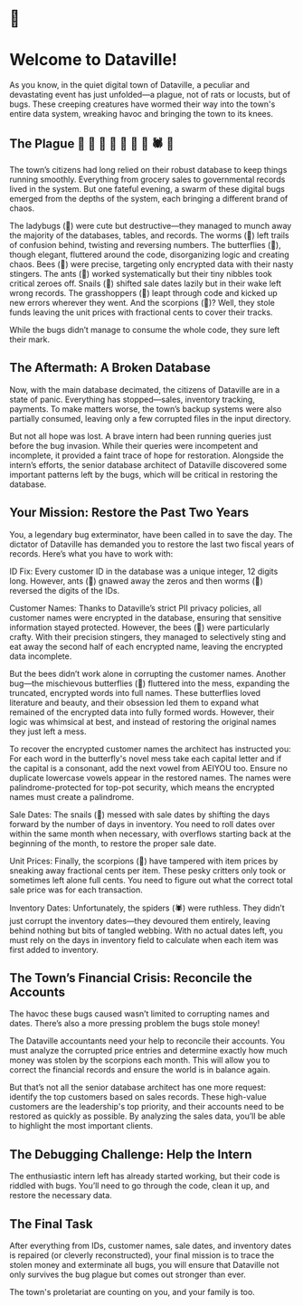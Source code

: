 # 🐛

# Welcome to Dataville!

As you know, in the quiet digital town of Dataville, a peculiar and devastating event has just unfolded—a plague, not of rats or locusts, but of bugs. These creeping creatures have wormed their way into the town's entire data system, wreaking havoc and bringing the town to its knees.

## The Plague 🐞 🐛 🦋 🐝 🐜 🐌 🦗 🕷️ 🦂
The town’s citizens had long relied on their robust database to keep things running smoothly. Everything from grocery sales to governmental records lived in the system. But one fateful evening, a swarm of these digital bugs emerged from the depths of the system, each bringing a different brand of chaos.

The ladybugs (🐞) were cute but destructive—they managed to munch away the majority of the databases, tables, and records. The worms (🐛) left trails of confusion behind, twisting and reversing numbers. The butterflies (🦋), though elegant, fluttered around the code, disorganizing logic and creating chaos. Bees (🐝) were precise, targeting only encrypted data with their nasty stingers. The ants (🐜) worked systematically but their tiny nibbles took critical zeroes off. Snails (🐌) shifted sale dates lazily but in their wake left wrong records. The grasshoppers (🦗) leapt through code and kicked up new errors wherever they went. And the scorpions (🦂)? Well, they stole funds leaving the unit prices with fractional cents to cover their tracks.

While the bugs didn’t manage to consume the whole code, they sure left their mark.

## The Aftermath: A Broken Database
Now, with the main database decimated, the citizens of Dataville are in a state of panic. Everything has stopped—sales, inventory tracking, payments. To make matters worse, the town’s backup systems were also partially consumed, leaving only a few corrupted files in the input directory.

But not all hope was lost. A brave intern had been running queries just before the bug invasion. While their queries were incompetent and incomplete, it provided a faint trace of hope for restoration. Alongside the intern’s efforts, the senior database architect of Dataville discovered some important patterns left by the bugs, which will be critical in restoring the database.

## Your Mission: Restore the Past Two Years
You, a legendary bug exterminator, have been called in to save the day. The dictator of Dataville has demanded you to restore the last two fiscal years of records. Here’s what you have to work with:

ID Fix: Every customer ID in the database was a unique integer, 12 digits long. However, ants (🐜) gnawed away the zeros and then worms (🐛) reversed the digits of the IDs.

Customer Names: Thanks to Dataville’s strict PII privacy policies, all customer names were encrypted in the database, ensuring that sensitive information stayed protected. However, the bees (🐝) were particularly crafty. With their precision stingers, they managed to selectively sting and eat away the second half of each encrypted name, leaving the encrypted data incomplete.

But the bees didn’t work alone in corrupting the customer names. Another bug—the mischievous butterflies (🦋) fluttered into the mess, expanding the truncated, encrypted words into full names. These butterflies loved literature and beauty, and their obsession led them to expand what remained of the encrypted data into fully formed words. However, their logic was whimsical at best, and instead of restoring the original names they just left a mess.

To recover the encrypted customer names the architect has instructed you:
For each word in the butterfly's novel mess take each capital letter and if the capital is a consonant, add the next vowel from AEIYOU too.
Ensure no duplicate lowercase vowels appear in the restored names.
The names were palindrome-protected for top-pot security, which means the encrypted names must create a palindrome.

Sale Dates: The snails (🐌) messed with sale dates by shifting the days forward by the number of days in inventory. You need to roll dates over within the same month when necessary, with overflows starting back at the beginning of the month, to restore the proper sale date.

Unit Prices: Finally, the scorpions (🦂) have tampered with item prices by sneaking away fractional cents per item. These pesky critters only took or sometimes left alone full cents. You need to figure out what the correct total sale price was for each transaction.

Inventory Dates: Unfortunately, the spiders (🕷️) were ruthless. They didn’t just corrupt the inventory dates—they devoured them entirely, leaving behind nothing but bits of tangled webbing. With no actual dates left, you must rely on the days in inventory field to calculate when each item was first added to inventory.

## The Town’s Financial Crisis: Reconcile the Accounts
The havoc these bugs caused wasn’t limited to corrupting names and dates. There’s also a more pressing problem the bugs stole money!

The Dataville accountants need your help to reconcile their accounts. You must analyze the corrupted price entries and determine exactly how much money was stolen by the scorpions each month. This will allow you to correct the financial records and ensure the world is in balance again.

But that’s not all the senior database architect has one more request: identify the top customers based on sales records. These high-value customers are the leadership's top priority, and their accounts need to be restored as quickly as possible. By analyzing the sales data, you’ll be able to highlight the most important clients.

## The Debugging Challenge: Help the Intern
The enthusiastic intern left has already started working, but their code is riddled with bugs. You’ll need to go through the code, clean it up, and restore the necessary data. 

## The Final Task
After everything from IDs, customer names, sale dates, and inventory dates is repaired (or cleverly reconstructed), your final mission is to trace the stolen money and exterminate all bugs, you will ensure that Dataville not only survives the bug plague but comes out stronger than ever.

The town's proletariat are counting on you, and your family is too.

